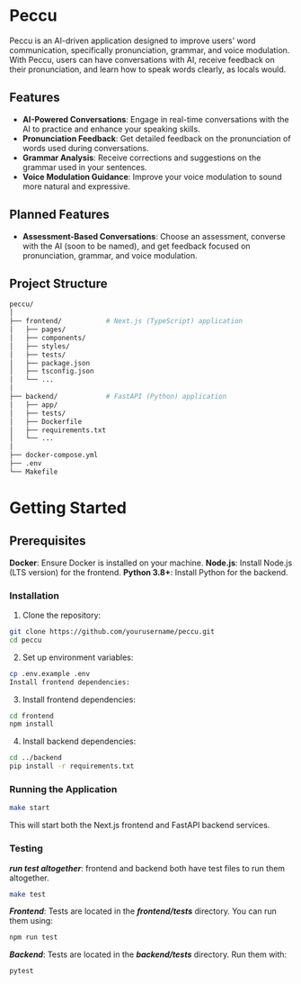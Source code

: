 # Peccu

Peccu is an AI-driven application designed to improve users' word communication, specifically pronunciation, grammar, and voice modulation. With Peccu, users can have conversations with AI, receive feedback on their pronunciation, and learn how to speak words clearly, as locals would.

## Features

- **AI-Powered Conversations**: Engage in real-time conversations with the AI to practice and enhance your speaking skills.
- **Pronunciation Feedback**: Get detailed feedback on the pronunciation of words used during conversations.
- **Grammar Analysis**: Receive corrections and suggestions on the grammar used in your sentences.
- **Voice Modulation Guidance**: Improve your voice modulation to sound more natural and expressive.

## Planned Features

- **Assessment-Based Conversations**: Choose an assessment, converse with the AI (soon to be named), and get feedback focused on pronunciation, grammar, and voice modulation.

## Project Structure

```bash
peccu/
│
├── frontend/           # Next.js (TypeScript) application
│   ├── pages/
│   ├── components/
│   ├── styles/
│   ├── tests/
│   ├── package.json
│   ├── tsconfig.json
│   └── ...
│
├── backend/            # FastAPI (Python) application
│   ├── app/
│   ├── tests/
│   ├── Dockerfile
│   ├── requirements.txt
│   └── ...
│
├── docker-compose.yml
├── .env
└── Makefile
```

# Getting Started

## Prerequisites

**Docker**: Ensure Docker is installed on your machine.
**Node.js**: Install Node.js (LTS version) for the frontend.
**Python 3.8+**: Install Python for the backend.

### Installation

1. Clone the repository:

```bash
git clone https://github.com/yourusername/peccu.git
cd peccu
```

2. Set up environment variables:

```bash
cp .env.example .env
Install frontend dependencies:
```

3. Install frontend dependencies:

```bash
cd frontend
npm install
```

4. Install backend dependencies:

```bash
cd ../backend
pip install -r requirements.txt
```

### Running the Application

```bash
make start
```

This will start both the Next.js frontend and FastAPI backend services.

### Testing

**_run test altogether_**: frontend and backend both have test files to run them altogether.

```bash
make test
```

**_Frontend_**: Tests are located in the **_frontend/tests_** directory. You can run them using:

```bash
npm run test
```

**_Backend_**: Tests are located in the **_backend/tests_** directory. Run them with:

```bash
pytest

```
